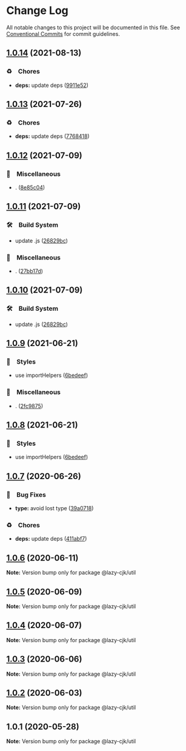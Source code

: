 # Change Log

All notable changes to this project will be documented in this file.
See [Conventional Commits](https://conventionalcommits.org) for commit guidelines.

## [1.0.14](https://github.com/bluelovers/ws-regexp/compare/@lazy-cjk/util@1.0.13...@lazy-cjk/util@1.0.14) (2021-08-13)


### ♻️　Chores

* **deps:** update deps ([9911e52](https://github.com/bluelovers/ws-regexp/commit/9911e52d7b63a7292ae15139cccf1737944a870e))





## [1.0.13](https://github.com/bluelovers/ws-regexp/compare/@lazy-cjk/util@1.0.12...@lazy-cjk/util@1.0.13) (2021-07-26)


### ♻️　Chores

* **deps:** update deps ([7768418](https://github.com/bluelovers/ws-regexp/commit/776841897b19d2d4b3d4a6800c81247652e438d3))





## [1.0.12](https://github.com/bluelovers/ws-regexp/compare/@lazy-cjk/util@1.0.11...@lazy-cjk/util@1.0.12) (2021-07-09)


### 🔖　Miscellaneous

* . ([8e85c04](https://github.com/bluelovers/ws-regexp/commit/8e85c04a9cb7622ef865a383107dbc9ec2f512b4))





## [1.0.11](https://github.com/bluelovers/ws-regexp/compare/@lazy-cjk/util@1.0.9...@lazy-cjk/util@1.0.11) (2021-07-09)


### 🛠　Build System

* update .js ([26829bc](https://github.com/bluelovers/ws-regexp/commit/26829bcd9557c28497ac40f4b5c7648593ebaca4))


### 🔖　Miscellaneous

* . ([27bb17d](https://github.com/bluelovers/ws-regexp/commit/27bb17d92d4e39c46f04ab7de9b357fce9667642))





## [1.0.10](https://github.com/bluelovers/ws-regexp/compare/@lazy-cjk/util@1.0.9...@lazy-cjk/util@1.0.10) (2021-07-09)


### 🛠　Build System

* update .js ([26829bc](https://github.com/bluelovers/ws-regexp/commit/26829bcd9557c28497ac40f4b5c7648593ebaca4))





## [1.0.9](https://github.com/bluelovers/ws-regexp/compare/@lazy-cjk/util@1.0.7...@lazy-cjk/util@1.0.9) (2021-06-21)


### 💎　Styles

* use importHelpers ([6bedeef](https://github.com/bluelovers/ws-regexp/commit/6bedeefcb325c049cbdfaf3ba3fc3afa7140893d))


### 🔖　Miscellaneous

* . ([2fc9875](https://github.com/bluelovers/ws-regexp/commit/2fc9875ea48136c70e1dee845d4e1b14eca184a9))





## [1.0.8](https://github.com/bluelovers/ws-regexp/compare/@lazy-cjk/util@1.0.7...@lazy-cjk/util@1.0.8) (2021-06-21)


### 💎　Styles

* use importHelpers ([6bedeef](https://github.com/bluelovers/ws-regexp/commit/6bedeefcb325c049cbdfaf3ba3fc3afa7140893d))





## [1.0.7](https://github.com/bluelovers/ws-regexp/compare/@lazy-cjk/util@1.0.6...@lazy-cjk/util@1.0.7) (2020-06-26)


### 🐛　Bug Fixes

* **type:** avoid lost type ([39a0718](https://github.com/bluelovers/ws-regexp/commit/39a0718dbce2b53fb60201f345066a99d8a85925))


### ♻️　Chores

* **deps:** update deps ([411abf7](https://github.com/bluelovers/ws-regexp/commit/411abf7f7785e2692d74808bd8f17597dc0a97c6))





## [1.0.6](https://github.com/bluelovers/ws-regexp/compare/@lazy-cjk/util@1.0.5...@lazy-cjk/util@1.0.6) (2020-06-11)

**Note:** Version bump only for package @lazy-cjk/util





## [1.0.5](https://github.com/bluelovers/ws-regexp/compare/@lazy-cjk/util@1.0.4...@lazy-cjk/util@1.0.5) (2020-06-09)

**Note:** Version bump only for package @lazy-cjk/util





## [1.0.4](https://github.com/bluelovers/ws-regexp/compare/@lazy-cjk/util@1.0.3...@lazy-cjk/util@1.0.4) (2020-06-07)

**Note:** Version bump only for package @lazy-cjk/util





## [1.0.3](https://github.com/bluelovers/ws-regexp/compare/@lazy-cjk/util@1.0.2...@lazy-cjk/util@1.0.3) (2020-06-06)

**Note:** Version bump only for package @lazy-cjk/util





## [1.0.2](https://github.com/bluelovers/ws-regexp/compare/@lazy-cjk/util@1.0.1...@lazy-cjk/util@1.0.2) (2020-06-03)

**Note:** Version bump only for package @lazy-cjk/util





## 1.0.1 (2020-05-28)

**Note:** Version bump only for package @lazy-cjk/util
